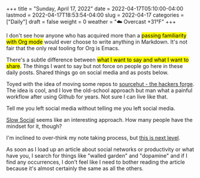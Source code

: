 +++
title = "Sunday, April 17, 2022"
date = 2022-04-17T05:10:00-04:00
lastmod = 2022-04-17T18:53:54-04:00
slug = 2022-04-17
categories = ["Daily"]
draft = false
weight = 0
weather = "☁️ Overcast +31°F"
+++

I don't see how anyone who has acquired more than a <mark>passing familiarity with Org mode</mark> would ever choose to write anything in Markdown. It's not fair that the only real tooling for Org is Emacs.

There's a subtle difference between <mark>what I want to say and what I want to share</mark>. The things I want to say but not force on people go here in these daily posts. Shared things go on social media and as posts below.

Toyed with the idea of moving some repos to [sourcehut - the hackers forge](https://sourcehut.org/). The idea is cool, and I love the old-school approach but man what a painful workflow after using Github for years. Not sure I can live like that.

Tell me you left social media without telling me you left social media.

[Slow Social](https://slowsocial.us/) seems like an interesting approach. How many people have the mindset for it, though?

I'm inclined to over-think my note taking process, but [this is next level](https://sspaeti.com/blog/pkm-workflow-for-a-deeper-life/).

As soon as I load up an article about social networks or productivity or what have you, I search for things like "walled garden" and "dopamine" and if I find any occurrences, I don't feel like I need to bother reading the article because it's almost certainly the same as all the others.

[//]: # "Exported with love from a post written in Org mode"
[//]: # "- https://github.com/kaushalmodi/ox-hugo"
